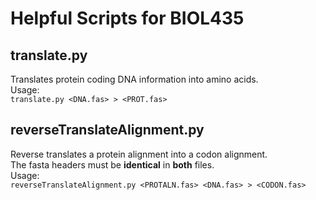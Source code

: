 # Helpful Scripts for BIOL435

## translate.py

Translates protein coding DNA information into amino acids.  
Usage:  
`translate.py <DNA.fas> > <PROT.fas>`

## reverseTranslateAlignment.py 

Reverse translates a protein alignment into a codon alignment.  
The fasta headers must be **identical** in **both** files.  
Usage:  
`reverseTranslateAlignment.py <PROTALN.fas> <DNA.fas> > <CODON.fas>`


